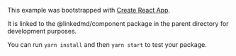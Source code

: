 This example was bootstrapped with [Create React App](https://github.com/facebook/create-react-app).

It is linked to the @linkedmd/component package in the parent directory for development purposes.

You can run `yarn install` and then `yarn start` to test your package.
